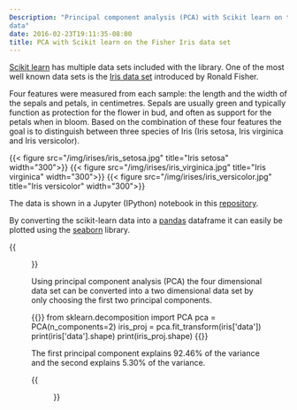 ```yaml
---
Description: "Principal component analysis (PCA) with Scikit learn on the Iris
data"
date: 2016-02-23T19:11:35-08:00
title: PCA with Scikit learn on the Fisher Iris data set
---
```


[Scikit learn][10] has multiple data sets included with the library. One of the most
well known data sets is the [Iris data set][20] introduced by Ronald Fisher.

[10]: http://scikit-learn.org/
[20]: https://en.wikipedia.org/wiki/Iris_flower_data_set

Four features were measured from each sample: the length and the width of the sepals and petals, in centimetres. Sepals are usually green and typically function as protection for the flower in bud, and often as support for the petals when in bloom. Based on the combination of these four features the goal is to distinguish between three species of Iris (Iris setosa, Iris virginica and Iris versicolor).

{{< figure src="/img/irises/iris_setosa.jpg" title="Iris setosa" width="300">}}
{{< figure src="/img/irises/iris_virginica.jpg" title="Iris virginica" width="300">}}
{{< figure src="/img/irises/iris_versicolor.jpg" title="Iris versicolor" width="300">}}

The data is shown in a Jupyter (IPython) notebook in this [repository][30].

[30]: https://github.com/gavinln/stats_py_vm/blob/master/notebooks/scikit-learn/01_Iris_dataset_PCA.ipynb

By converting the scikit-learn data into a [pandas][40] dataframe it can easily be
plotted using the [seaborn][50] library.

[40]: http://pandas.pydata.org/
[50]: http://stanford.edu/~mwaskom/software/seaborn/

{{<figure src="/img/irises/seaborn-iris-pairplot.png" title="Seaborn iris plot" width="800">}}

Using principal component analysis (PCA) the four dimensional data set can be
converted into a two dimensional data set by only choosing the first two
principal components.

{{<highlight python>}}
from sklearn.decomposition import PCA
pca = PCA(n_components=2)
iris_proj = pca.fit_transform(iris['data'])
print(iris['data'].shape)
print(iris_proj.shape)
{{</highlight>}}

The first principal component explains 92.46% of the variance and the second
explains 5.30% of the variance.

{{<figure src="/img/irises/seaborn-iris-two-principal-components.png" title="First two principal components of the Iris data" width="800">}}


